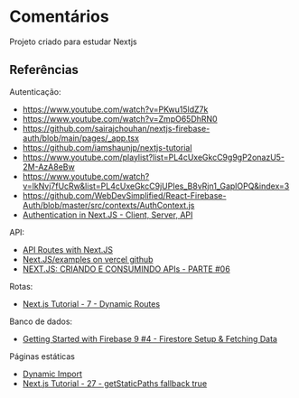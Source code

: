 # Comentários

Projeto criado para estudar Nextjs

## Referências

Autenticação:

- https://www.youtube.com/watch?v=PKwu15ldZ7k
- https://www.youtube.com/watch?v=ZmpO65DhRN0
- https://github.com/sairajchouhan/nextjs-firebase-auth/blob/main/pages/_app.tsx
- https://github.com/iamshaunjp/nextjs-tutorial
- https://www.youtube.com/playlist?list=PL4cUxeGkcC9g9gP2onazU5-2M-AzA8eBw
- https://www.youtube.com/watch?v=lkNvj7fUcRw&list=PL4cUxeGkcC9jUPIes_B8vRjn1_GaplOPQ&index=3
- https://github.com/WebDevSimplified/React-Firebase-Auth/blob/master/src/contexts/AuthContext.js
- [Authentication in Next.JS - Client, Server, API](https://www.youtube.com/watch?v=Lfgdc8r8CRE&list=PLC3y8-rFHvwgC9mj0qv972IO5DmD-H0ZH&index=67)

API:

- [API Routes with Next.JS](https://nextjs.org/docs/api-routes/introduction)
- [Next.JS/examples on vercel github](https://github.com/vercel/next.js/tree/canary/examples/api-routes-rest/pages/api)
- [NEXT.JS: CRIANDO E CONSUMINDO APIs - PARTE #06](https://www.youtube.com/watch?v=3Eam3ogU-uk)

Rotas:

- [Next.js Tutorial - 7 - Dynamic Routes](https://www.youtube.com/watch?v=Ql5kyJaYbls&t=410s)

Banco de dados:

- [Getting Started with Firebase 9 #4 - Firestore Setup & Fetching Data](https://www.youtube.com/watch?v=2yNyiW_41H8&list=PL4cUxeGkcC9jERUGvbudErNCeSZHWUVlb&index=4)

Páginas estáticas

- [Dynamic Import](https://nextjs.org/docs/advanced-features/dynamic-import)
- [Next.js Tutorial - 27 - getStaticPaths fallback true](https://www.youtube.com/watch?v=j4nAZaPQzwc&list=PLC3y8-rFHvwgC9mj0qv972IO5DmD-H0ZH&index=27)
